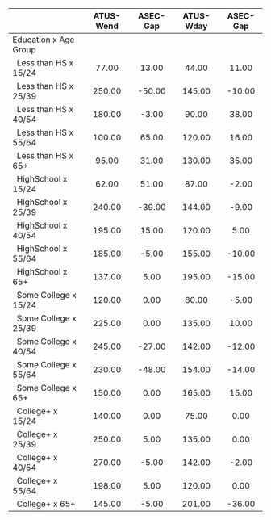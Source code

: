 
|                      |    ATUS-Wend |     ASEC-Gap |    ATUS-Wday |     ASEC-Gap |
| -------------------- | :----------: | :----------: | :----------: | :----------: |
| Education x Age Group |              |              |              |              |
| &nbsp;&nbsp;Less than HS x 15/24 |        77.00 |        13.00 |        44.00 |        11.00 |
| &nbsp;&nbsp;Less than HS x 25/39 |       250.00 |       -50.00 |       145.00 |       -10.00 |
| &nbsp;&nbsp;Less than HS x 40/54 |       180.00 |        -3.00 |        90.00 |        38.00 |
| &nbsp;&nbsp;Less than HS x 55/64 |       100.00 |        65.00 |       120.00 |        16.00 |
| &nbsp;&nbsp;Less than HS x 65+ |        95.00 |        31.00 |       130.00 |        35.00 |
| &nbsp;&nbsp;HighSchool x 15/24 |        62.00 |        51.00 |        87.00 |        -2.00 |
| &nbsp;&nbsp;HighSchool x 25/39 |       240.00 |       -39.00 |       144.00 |        -9.00 |
| &nbsp;&nbsp;HighSchool x 40/54 |       195.00 |        15.00 |       120.00 |         5.00 |
| &nbsp;&nbsp;HighSchool x 55/64 |       185.00 |        -5.00 |       155.00 |       -10.00 |
| &nbsp;&nbsp;HighSchool x 65+ |       137.00 |         5.00 |       195.00 |       -15.00 |
| &nbsp;&nbsp;Some College x 15/24 |       120.00 |         0.00 |        80.00 |        -5.00 |
| &nbsp;&nbsp;Some College x 25/39 |       225.00 |         0.00 |       135.00 |        10.00 |
| &nbsp;&nbsp;Some College x 40/54 |       245.00 |       -27.00 |       142.00 |       -12.00 |
| &nbsp;&nbsp;Some College x 55/64 |       230.00 |       -48.00 |       154.00 |       -14.00 |
| &nbsp;&nbsp;Some College x 65+ |       150.00 |         0.00 |       165.00 |        15.00 |
| &nbsp;&nbsp;College+ x 15/24 |       140.00 |         0.00 |        75.00 |         0.00 |
| &nbsp;&nbsp;College+ x 25/39 |       250.00 |         5.00 |       135.00 |         0.00 |
| &nbsp;&nbsp;College+ x 40/54 |       270.00 |        -5.00 |       142.00 |        -2.00 |
| &nbsp;&nbsp;College+ x 55/64 |       198.00 |         5.00 |       120.00 |         0.00 |
| &nbsp;&nbsp;College+ x 65+ |       145.00 |        -5.00 |       201.00 |       -36.00 |

